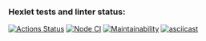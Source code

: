 ### Hexlet tests and linter status:
[![Actions Status](https://github.com/Ongawanai/frontend-project-46/workflows/hexlet-check/badge.svg)](https://github.com/Ongawanai/frontend-project-46/actions)
[![Node CI](https://github.com/Ongawanai/frontend-project-46/actions/workflows/ActionsTest.yml/badge.svg)](https://github.com/Ongawanai/frontend-project-46/actions/workflows/ActionsTest.yml)
[![Maintainability](https://api.codeclimate.com/v1/badges/c2d12906105bf7d1971f/maintainability)](https://codeclimate.com/github/Ongawanai/frontend-project-46/maintainability)
[![asciicast](https://asciinema.org/a/554146.svg)](https://asciinema.org/a/554146)
